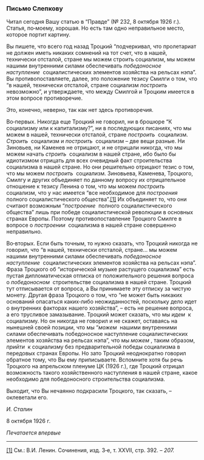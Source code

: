### Письмо Слепкову

Читал сегодня Вашу статью в “Правде” (№ 232, 8 октября 1926 г.). Статья, по‑моему, хорошая. Но есть там одно неправильное место, которое портит картину.

Вы пишете, что всего год назад Троцкий “подчеркивал, что пролетариат не должен иметь никаких сомнений на тот счет, что в нашей, технически отсталой, стране мы можем строить социализм, мы можем нашими внутренними силами обеспечивать _победоносное наступление_  социалистических элементов хозяйства на рельсах нэпа”. Вы противопоставляете, далее, это положение тезису Смилги о том, что “в нашей, технически отсталой, стране социализм _построить_  невозможно”, и утверждаете, что между Смилгой и Троцким имеется в этом вопросе противоречие.

Это, конечно, неверно, так как нет здесь противоречия.

Во‑первых. Никогда еще Троцкий не говорил, ни в брошюре “К социализму или к капитализму?”, ни в последующих писаниях, что мы можем в нашей, технически отсталой, стране _построить_  социализм. _Строить_  социализм и _построить_  социализм – две вещи разные. Ни Зиновьев, ни Каменев не отрицают, и не отрицали никогда, что мы можем начать _строить_  социализм в нашей стране, ибо было бы идиотизмом отрицать для всех очевидный факт строительства социализма в нашей стране. Но они решительно отрицают тезис о том, что мы можем _построить_  социализм. Зиновьева, Каменева, Троцкого, Смилгу и других объединяет по данному вопросу их отрицательное отношение к тезису Ленина о том, что мы можем _построить_  социализм, что у нас имеется “все необходимое для _построения_  полного социалистического общества”.[[1]](#_ftn1) Их объединяет то, что они считают возможным “_построение_  полного социалистического общества” лишь при победе социалистической революции в основных странах Европы. Поэтому противопоставление Троцкого Смилге в вопросе о _построении_  социализма в нашей стране совершенно неправильно.

Во‑вторых. Если быть точным, то нужно сказать, что Троцкий никогда не говорил, что “в нашей, технически отсталой, стране… мы можем нашими внутренними силами обеспечивать _победоносное наступление_  социалистических элементов хозяйства на рельсах нэпа”. Фраза Троцкого об “исторической музыке растущего социализма” есть пустая дипломатическая отписка от положительного решения вопроса о _победоносном_  строительстве социализма в нашей стране. Троцкий тут отписывается от вопроса, а Вы принимаете эту отписку за чистую монету. Другая фраза Троцкого о том, что “не может быть никаких оснований опасаться каких‑либо неожиданностей, поскольку дело идет о внутренних факторах нашего хозяйства”, – есть не решение вопроса, а его трусливое замазывание. Троцкий может сказать, что мы _идем_  к социализму. Но он никогда не говорил и не скажет, оставаясь на нынешней своей позиции, что мы “_можем_  нашими внутренними силами обеспечивать победоносное наступление социалистических элементов хозяйства на рельсах нэпа”, что мы _можем_ , таким образом, _прийти_  к социализму без предварительной победы социализма в передовых странах Европы. Но зато Троцкий неоднократно говорил обратное тому, что Вы ему приписываете. Вспомните хотя бы речь Троцкого на апрельском пленуме ЦК (1926 г.), где Троцкий отрицал возможность такого хозяйственного наступления в нашей стране, какое необходимо для победоносного строительства социализма.

Выходит, что Вы нечаянно подкрасили Троцкого, так сказать, – оклеветали его.

_И. Сталин_

8 октября 1926 г.

_Печатается впервые_

  

---

[[1]](#_ftnref1) См.: В.И. Ленин. Сочинения, изд. 3‑е, т. XXVII, стр. 392. – _207._
